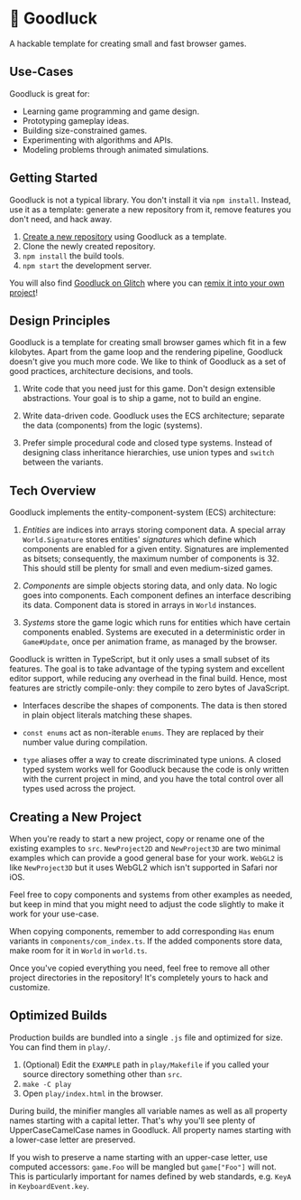 # 🤞 Goodluck

A hackable template for creating small and fast browser games.

## Use-Cases

Goodluck is great for:

- Learning game programming and game design.
- Prototyping gameplay ideas.
- Building size-constrained games.
- Experimenting with algorithms and APIs.
- Modeling problems through animated simulations.

## Getting Started

Goodluck is not a typical library. You don't install it via `npm install`. Instead, use it as a template: generate a new repository from it, remove features you don't need, and hack away.

1. [Create a new repository](https://github.com/piesku/goodluck/generate) using Goodluck as a template.
2. Clone the newly created repository.
3. `npm install` the build tools.
4. `npm start` the development server.

You will also find [Goodluck on Glitch](https://glitch.com/~goodluck) where you can [remix it into your own project](https://glitch.com/edit/#!/remix/goodluck)!

## Design Principles

Goodluck is a template for creating small browser games which fit in a few kilobytes. Apart from the game loop and the rendering pipeline, Goodluck doesn't give you much more code. We like to think of Goodluck as a set of good practices, architecture decisions, and tools.

1.  Write code that you need just for this game. Don't design extensible abstractions. Your goal is to ship a game, not to build an engine.

2.  Write data-driven code. Goodluck uses the ECS architecture; separate the data (components) from the logic (systems).

3.  Prefer simple procedural code and closed type systems. Instead of designing class inheritance hierarchies, use union types and `switch` between the variants.

## Tech Overview

Goodluck implements the entity-component-system (ECS) architecture:

1. _Entities_ are indices into arrays storing component data. A special array `World.Signature` stores entities' _signatures_ which define which components are enabled for a given entity. Signatures are implemented as bitsets; consequently, the maximum number of components is 32. This should still be plenty for small and even medium-sized games.

2. _Components_ are simple objects storing data, and only data. No logic goes into components. Each component defines an interface describing its data. Component data is stored in arrays in `World` instances. 

3. _Systems_ store the game logic which runs for entities which have certain components enabled. Systems are executed in a deterministic order in `Game#Update`, once per animation frame, as managed by the browser.

Goodluck is written in TypeScript, but it only uses a small subset of its features. The goal is to take advantage of the typing system and excellent editor support, while reducing any overhead in the final build. Hence, most features are strictly compile-only: they compile to zero bytes of JavaScript.

- Interfaces describe the shapes of components. The data is then stored in plain object literals matching these shapes.

- `const enums` act as non-iterable `enums`. They are replaced by their number value during compilation.

- `type` aliases offer a way to create discriminated type unions. A closed typed system works well for Goodluck because the code is only written with the current project in mind, and you have the total control over all types used across the project.

## Creating a New Project

When you're ready to start a new project, copy or rename one of the existing examples to `src`. `NewProject2D` and `NewProject3D` are two minimal examples which can provide a good general base for your work. `WebGL2` is like `NewProject3D` but it uses WebGL2 which isn't supported in Safari nor iOS.

Feel free to copy components and systems from other examples as needed, but keep in mind that you might need to adjust the code slightly to make it work for your use-case.

When copying components, remember to add corresponding `Has` enum variants in `components/com_index.ts`. If the added components store data, make room for it in `World` in `world.ts`.

Once you've copied everything you need, feel free to remove all other project directories in the repository! It's completely yours to hack and customize.

## Optimized Builds

Production builds are bundled into a single `.js` file and optimized for size. You can find them in `play/`.

1. (Optional) Edit the `EXAMPLE` path in `play/Makefile` if you called your
   source directory something other than `src`.
2. `make -C play`
3. Open `play/index.html` in the browser.

During build, the minifier mangles all variable names as well as all property names starting with a capital letter. That's why you'll see plenty of UpperCaseCamelCase names in Goodluck. All property names starting with a lower-case letter are preserved.

If you wish to preserve a name starting with an upper-case letter, use computed accessors: `game.Foo` will be mangled but `game["Foo"]` will not. This is particularly important for names defined by web standards, e.g. `KeyA` in `KeyboardEvent.key`.
